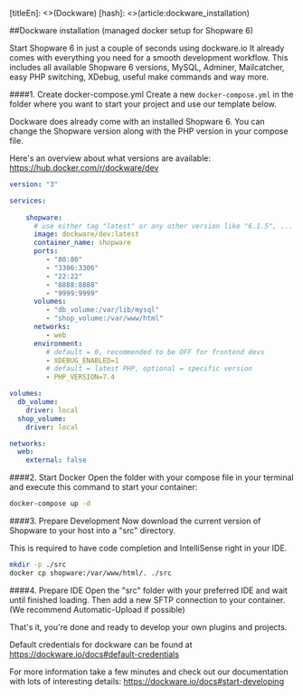 [titleEn]: <>(Dockware)
[hash]: <>(article:dockware_installation)

##Dockware installation (managed docker setup for Shopware 6)

Start Shopware 6 in just a couple of seconds using dockware.io
It already comes with everything you need for a smooth development workflow.
This includes all available Shopware 6 versions, MySQL, Adminer, Mailcatcher,
easy PHP switching, XDebug, useful make commands and way more.

####1. Create docker-compose.yml
Create a new `docker-compose.yml` in the folder where you want to start your project and use
our template below.

Dockware does already come with an installed Shopware 6.
You can change the Shopware version along with the PHP version in your compose file.

Here's an overview about what versions are available: https://hub.docker.com/r/dockware/dev


```yaml
version: "3"

services:
        
    shopware:
      # use either tag "latest" or any other version like "6.1.5", ...
      image: dockware/dev:latest
      container_name: shopware
      ports:
         - "80:80"
         - "3306:3306"
         - "22:22"
         - "8888:8888"
         - "9999:9999"
      volumes:
         - "db_volume:/var/lib/mysql"
         - "shop_volume:/var/www/html"
      networks:
         - web
      environment:
         # default = 0, recommended to be OFF for frontend devs
         - XDEBUG_ENABLED=1
         # default = latest PHP, optional = specific version
         - PHP_VERSION=7.4

volumes:
  db_volume:
    driver: local
  shop_volume:
    driver: local

networks:
  web:
    external: false
```




####2. Start Docker
Open the folder with your compose file in your terminal
and execute this command to start your container:

```bash
docker-compose up -d
```


####3. Prepare Development
Now download the current version of Shopware to your host into a "src" directory.

This is required to have code completion and IntelliSense right in your IDE.


```bash
mkdir -p ./src
docker cp shopware:/var/www/html/. ./src
```



####4. Prepare IDE
Open the "src" folder with your preferred IDE and wait until finished loading.
Then add a new SFTP connection to your container. (We recommend Automatic-Upload if possible)

That's it, you're done and ready to develop your own plugins and projects.



Default credentials for dockware can be found at https://dockware.io/docs#default-credentials

For more information take a few minutes and check out our documentation
with lots of interesting details: https://dockware.io/docs#start-developing

